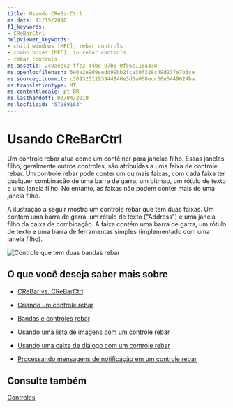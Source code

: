 ```yaml
---
title: Usando CReBarCtrl
ms.date: 11/19/2018
f1_keywords:
- CReBarCtrl
helpviewer_keywords:
- child windows [MFC], rebar controls
- combo boxes [MFC], in rebar controls
- rebar controls
ms.assetid: 2c0aeec2-ffc3-44b8-97b5-0f56e116a338
ms.openlocfilehash: 5e0a2e9d9eedd99bb2fca39f328c49d27fe7b6ce
ms.sourcegitcommit: c3093251193944840e3d0a068ecc30e6449624ba
ms.translationtype: MT
ms.contentlocale: pt-BR
ms.lasthandoff: 03/04/2019
ms.locfileid: "57289163"
---
```

# <a name="using-crebarctrl"></a>Usando CReBarCtrl

Um controle rebar atua como um contêiner para janelas filho. Essas janelas filho, geralmente outros controles, são atribuídas a uma faixa de controle rebar. Um controle rebar pode conter um ou mais faixas, com cada faixa ter qualquer combinação de uma barra de garra, um bitmap, um rótulo de texto e uma janela filho. No entanto, as faixas não podem conter mais de uma janela filho.

A ilustração a seguir mostra um controle rebar que tem duas faixas. Um contém uma barra de garra, um rótulo de texto ("Address") e uma janela filho da caixa de combinação. A faixa contém uma barra de garra, um rótulo de texto e uma barra de ferramentas simples (implementado com uma janela filho).

![Controle que tem duas bandas rebar](../mfc/media/vc4ruz1.gif "controle que tem duas bandas Rebar")

## <a name="what-do-you-want-to-know-more-about"></a>O que você deseja saber mais sobre

- [CReBar vs. CReBarCtrl](../mfc/crebar-vs-crebarctrl.md)

- [Criando um controle rebar](../mfc/creating-a-rebar-control.md)

- [Bandas e controles rebar](../mfc/rebar-controls-and-bands.md)

- [Usando uma lista de imagens com um controle rebar](../mfc/using-an-image-list-with-a-rebar-control.md)

- [Usando uma caixa de diálogo com um controle rebar](../mfc/using-a-dialog-bar-with-a-rebar-control.md)

- [Processando mensagens de notificação em um controle rebar](../mfc/processing-notification-messages-in-a-rebar-control.md)

## <a name="see-also"></a>Consulte também

[Controles](../mfc/controls-mfc.md)
